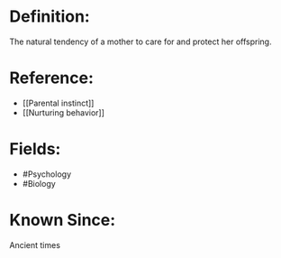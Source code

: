 

# Definition:
The natural tendency of a mother to care for and protect her offspring.

# Reference:
- [[Parental instinct]]
- [[Nurturing behavior]]

# Fields: 
- #Psychology
- #Biology

# Known Since:
Ancient times

